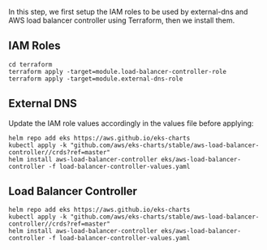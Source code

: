 In this step, we first setup the IAM roles to be used by external-dns and AWS load balancer controller using Terraform, then we install them.

## IAM Roles

```
cd terraform
terraform apply -target=module.load-balancer-controller-role
terraform apply -target=module.external-dns-role
```

## External DNS

Update the IAM role values accordingly in the values file before applying:

```
helm repo add eks https://aws.github.io/eks-charts
kubectl apply -k "github.com/aws/eks-charts/stable/aws-load-balancer-controller//crds?ref=master"
helm install aws-load-balancer-controller eks/aws-load-balancer-controller -f load-balancer-controller-values.yaml
```

## Load Balancer Controller

```
helm repo add eks https://aws.github.io/eks-charts
kubectl apply -k "github.com/aws/eks-charts/stable/aws-load-balancer-controller//crds?ref=master"
helm install aws-load-balancer-controller eks/aws-load-balancer-controller -f load-balancer-controller-values.yaml
```
